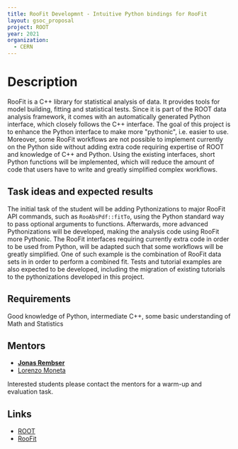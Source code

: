 ```yaml
---
title: RooFit Developmnt - Intuitive Python bindings for RooFit
layout: gsoc_proposal
project: ROOT
year: 2021
organization:
  - CERN
---
```


# Description


RooFit is a C++ library for statistical analysis of data. It provides tools for model building, fitting and statistical tests. Since it is part of the ROOT data analysis framework, it comes with an automatically generated Python interface, which closely follows the C++ interface.
The goal of this project is to enhance the Python interface to make more "pythonic", i.e. easier to use. Moreover, some RooFit workflows are not possible to implement currently on the Python side without adding extra code requiring expertise of  ROOT and knowledge of C++ and Python.
Using the existing interfaces, short Python functions will be implemented, which will reduce the amount of code that users have to write and greatly simplified complex workflows.




## Task ideas and expected results
The initial task of the student will be adding Pythonizations to major RooFit API commands, such as `RooAbsPdf::fitTo`, using the Python
standard way to pass optional arguments to functions.
Afterwards, more advanced Pythonizations will be developed, making the analysis code using RooFit more Pythonic.
The RooFit interfaces requiring currently extra code in order to be used from Python, will be adapted such that some workflows will be greatly simplified. One of such example is the combination of RooFit data sets in in order to perform  a combined fit.
Tests and tutorial examples are also expected to be developed, including the migration of existing tutorials to the pythonizations developed in this project.


## Requirements
Good knowledge of Python, intermediate C++, some basic understanding of Math and Statistics


## Mentors
  * **[Jonas Rembser](mailto:Jonas.Rembser@cern.ch)**
  * [Lorenzo Moneta](mailto:Lorenzo.Moneta@cern.ch) 

Interested students please contact the mentors for a warm-up and evaluation task. 

## Links
  * [ROOT](https://root.cern/)
  * [RooFit](https://root.cern/topical/#roofit)
